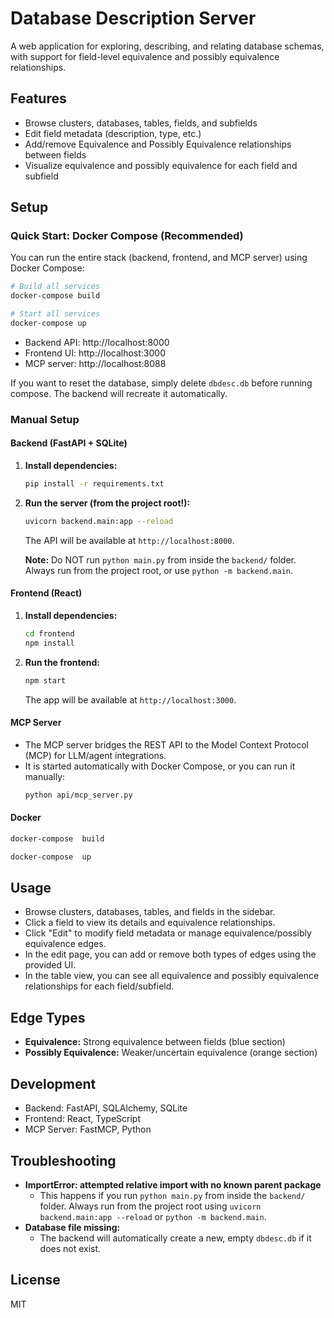 # Database Description Server

A web application for exploring, describing, and relating database schemas, with support for field-level equivalence and possibly equivalence relationships.

## Features
- Browse clusters, databases, tables, fields, and subfields
- Edit field metadata (description, type, etc.)
- Add/remove Equivalence and Possibly Equivalence relationships between fields
- Visualize equivalence and possibly equivalence for each field and subfield

## Setup

### Quick Start: Docker Compose (Recommended)

You can run the entire stack (backend, frontend, and MCP server) using Docker Compose:

```bash
# Build all services
docker-compose build

# Start all services
docker-compose up
```
- Backend API: http://localhost:8000
- Frontend UI: http://localhost:3000
- MCP server:  http://localhost:8088

If you want to reset the database, simply delete `dbdesc.db` before running compose. The backend will recreate it automatically.

### Manual Setup

#### Backend (FastAPI + SQLite)
1. **Install dependencies:**
   ```bash
   pip install -r requirements.txt
   ```
2. **Run the server (from the project root!):**
   ```bash
   uvicorn backend.main:app --reload
   ```
   The API will be available at `http://localhost:8000`.

   **Note:** Do NOT run `python main.py` from inside the `backend/` folder. Always run from the project root, or use `python -m backend.main`.

#### Frontend (React)
1. **Install dependencies:**
   ```bash
   cd frontend
   npm install
   ```
2. **Run the frontend:**
   ```bash
   npm start
   ```
   The app will be available at `http://localhost:3000`.

#### MCP Server
- The MCP server bridges the REST API to the Model Context Protocol (MCP) for LLM/agent integrations.
- It is started automatically with Docker Compose, or you can run it manually:
  ```bash
  python api/mcp_server.py
  ```

#### Docker

```bash
docker-compose  build

docker-compose  up
```

## Usage
- Browse clusters, databases, tables, and fields in the sidebar.
- Click a field to view its details and equivalence relationships.
- Click "Edit" to modify field metadata or manage equivalence/possibly equivalence edges.
- In the edit page, you can add or remove both types of edges using the provided UI.
- In the table view, you can see all equivalence and possibly equivalence relationships for each field/subfield.

## Edge Types
- **Equivalence:** Strong equivalence between fields (blue section)
- **Possibly Equivalence:** Weaker/uncertain equivalence (orange section)

## Development
- Backend: FastAPI, SQLAlchemy, SQLite
- Frontend: React, TypeScript
- MCP Server: FastMCP, Python

## Troubleshooting
- **ImportError: attempted relative import with no known parent package**
  - This happens if you run `python main.py` from inside the `backend/` folder. Always run from the project root using `uvicorn backend.main:app --reload` or `python -m backend.main`.
- **Database file missing:**
  - The backend will automatically create a new, empty `dbdesc.db` if it does not exist.

## License
MIT 